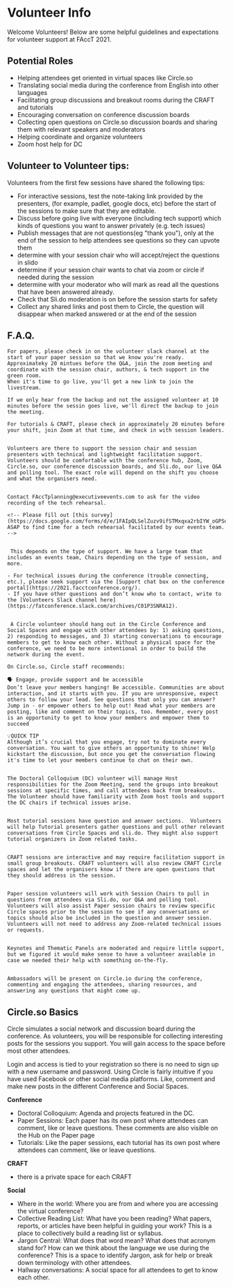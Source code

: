 # Volunteer Info

Welcome Volunteers! Below are some helpful guidelines and expectations for volunteer support at FAccT 2021.

## Potential Roles

* Helping attendees get oriented in virtual spaces like Circle.so
* Translating social media during the conference from English into other languages
* Facilitating group discussions and breakout rooms during the CRAFT and tutorials
* Encouraging conversation on conference discussion boards
* Collecting open questions on Circle.so discussion boards and sharing them with relevant speakers and moderators
* Helping coordinate and organize volunteers
* Zoom host help for DC


## Volunteer to Volunteer tips:

Volunteers from the first few sessions have shared the following tips:
* For interactive sessions, test the note-taking link provided by the presenters, (for example, padlet, google docs, etc) before the start of the sessions to make sure that they are editable.
*  Discuss before going live with everyone (including tech support) which kinds of questions you want to answer privately (e.g. tech issues)
* Publish messages that are not questions(eg "thank you"), only at the end of the session to help attendees see questions so they can upvote them
* determine with your session chair who will accept/reject the questions in slido 
* determine if your session chair wants to chat via zoom or circle if needed during the session 
* determine with your moderator who will mark as read all the questions that have been answered already. 
* Check that Sli.do moderation is on before the session starts for safety
* Collect any shared links and post them to Circle, the  question will disappear when marked answered or at the end of the session



## F.A.Q.

```{dropdown} How do I start a volunteer or backup shift?
For papers, please check in on the volunteer slack channel at the start of your paper session so that we know you're ready.
Approximateky 20 mintues before the Q&A, join the zoom meeting and coordinate with the session chair, authors, & tech support in the green room. 
When it's time to go live, you'll get a new link to join the livestream. 

If we only hear from the backup and not the assigned volunteer at 10 minutes before the sessin goes live, we'll direct the backup to join the meeting. 

For tutorials & CRAFT, please check in approximately 20 minutes before your shift, join Zoom at that time, and check in with session leaders. 
```

```{dropdown}  What will volunteers be responsible for?

Volunteers are there to support the session chair and session presenters with technical and lightweight facilitation support. Volunteers should be comfortable with the conference hub, Zoom, Circle.so, our conference discussion boards, and Sli.do, our live Q&A and polling tool. The exact role will depend on the shift you choose and what the organisers need.
```

```{dropdown} How can I get trained to use the conference digital tools?

Contact FAccTplanning@executiveevents.com to ask for the video recording of the tech rehearsal. 

<!-- Please fill out [this survey](https://docs.google.com/forms/d/e/1FAIpQLSelZuzv9ifSTMxqxa2rbIYW_oGPSd1I79o9J3raIppzR2RN2A/viewform) ASAP to find time for a tech rehearsal facilitated by our events team. -->
```

```{dropdown} Who should I contact if I need support during the conference?**

 This depends on the type of support. We have a large team that includes an events team, Chairs depending on the type of session, and more.

- For technical issues during the conference (trouble connecting, etc.), please seek support via the [Support chat box on the conference portal](https://2021.facctconference.org/).
- If you have other questions and don’t know who to contact, write to the [Volunteers Slack channel here](https://fatconference.slack.com/archives/C01P3SNRA12).

```

```{dropdown} What does a Circle.so volunteer do?

 A Circle volunteer should hang out in the Circle Conference and Social Spaces and engage with other attendees by: 1) asking questions, 2) responding to messages, and 3) starting conversations to encourage members to get to know each other. Without a physical space for the conference, we need to be more intentional in order to build the network during the event.

On Circle.so, Circle staff recommends:

🗣 Engage, provide support and be accessible
Don’t leave your members hanging! Be accessible. Communities are about interaction, and it starts with you. If you are unresponsive, expect others to follow your lead. See questions that only you can answer? Jump in - or empower others to help out! Read what your members are posting, like and comment on their topics, too. Remember, every post is an opportunity to get to know your members and empower them to succeed

💡QUICK TIP
Although it’s crucial that you engage, try not to dominate every conversation. You want to give others an opportunity to shine! Help kickstart the discussion, but once you get the conversation flowing it's time to let your members continue to chat on their own.
```

```{dropdown} What does a doctoral colloquium volunteer do?

The Doctoral Colloquium (DC) volunteer will manage Host responsibilities for the Zoom Meeting, send the groups into breakout sessions at specific times, and call attendees back from breakouts. The Volunteer should have familiarity with Zoom host tools and support the DC chairs if technical issues arise.

```

```{dropdown} What does a Tutorial session volunteer do?

Most tutorial sessions have question and answer sections.  Volunteers will help Tutorial presenters gather questions and pull other relevant conversations from Circle Spaces and sli.do. They might also support tutorial organizers in Zoom related tasks.

```

```{dropdown} What does a CRAFT session volunteer do?

CRAFT sessions are interactive and may require facilitation support in small group breakouts. CRAFT volunteers will also review CRAFT Circle spaces and let the organisers know if there are open questions that they should address in the session.
```

```{dropdown} What does a paper session volunteer do?

Paper session volunteers will work with Session Chairs to pull in questions from attendees via Sli.do, our Q&A and polling tool. Volunteers will also assist Paper session chairs to review specific Circle spaces prior to the session to see if any conversations or topics should also be included in the question and answer session. Volunteers will not need to address any Zoom-related technical issues or requests.
```

```{dropdown} What does a keynote/thematic panel volunteer do?

Keynotes and Thematic Panels are moderated and require little support, but we figured it would make sense to have a volunteer available in case we needed their help with something on-the-fly.
```

```{dropdown} What does a community buiding/ambassador volunteer do?

Ambassadors will be present on Circle.io during the conference, commenting and engaging the attendees, sharing resources, and answering any questions that might come up.

```

## Circle.so Basics

Circle simulates a social network and discussion board during the conference. As volunteers, you will be responsible for collecting interesting posts for the sessions you support. You will gain access to the space before most other attendees.

Login and access is tied to your registration so there is no need to sign up with a new username and password. Using Circle is fairly intuitive if you have used Facebook or other social media platforms. Like, comment and make new posts in the different Conference and Social Spaces.

**Conference**
* Doctoral Colloquium: Agenda and projects featured in the DC.
* Paper Sessions: Each paper has its own post where attendees can comment, like or leave questions. These comments are also visible on the Hub on the Paper page
* Tutorials: Like the paper sessions, each tutorial has its own post where attendees can comment, like or leave questions.

**CRAFT**
* there is a private space for each CRAFT

**Social**
* Where in the world: Where you are from and where you are accessing the virtual conference?
* Collective Reading List: What have you been reading? What papers, reports, or articles have been helpful in guiding your work? This is a place to collectively build a reading list or syllabus.
* Jargon Central: What does that word mean? What does that acronym stand for? How can we think about the language we use during the conference? This is a space to identify Jargon, ask for help or break down terminology with other attendees.
* Hallway conversations: A social space for all attendees to get to know each other.

